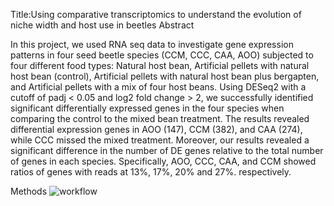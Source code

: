 Title:Using comparative transcriptomics to understand the evolution of niche width and host use in beetles
Abstract

In this project, we used RNA seq data to investigate gene expression patterns in four seed beetle species (CCM, CCC, CAA, AOO) subjected to four different food types: Natural host bean, Artificial pellets with natural host bean (control), Artificial pellets with natural host bean plus bergapten, and Artificial pellets with a mix of four host beans.
Using DESeq2 with a cutoff of padj < 0.05 and log2 fold change > 2, we successfully identified significant differentially expressed genes in the four species when comparing the control to the mixed bean treatment. The results revealed differential expression genes in AOO (147), CCM (382), and CAA (274), while CCC missed the mixed treatment. Moreover, our results revealed a significant difference in the number of DE genes relative to the total number of genes in each species. Specifically, AOO, CCC, CAA, and CCM showed ratios of genes with reads at 13%, 17%, 20% and 27%. respectively. 

Methods
![workflow](https://github.com/Redempta-Kajungiro/Applied_Bioinformatics-October_January_2024/assets/128709763/982f77b9-576a-41af-b148-10218bcae4de)

